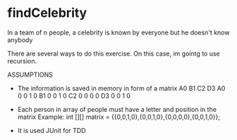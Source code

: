 # findCelebrity
In a team of n people, a celebrity is known by everyone but he doesn't know anybody

There are several ways to do this exercise. On this case, im gointg to use recursion.


ASSUMPTIONS

- The information is saved in memory in form of a matrix
        A0   B1  C2  D3
    A0   0   0   1   0
    B1   0   0   1   0
    C2   0   0   0   0
    D3   0   0   1   0
   
- Each person in array of people must have a letter and position in the matrix
  Example: int [][] matrix = {{0,0,1,0},{0,0,1,0},{0,0,0,0},{0,0,1,0}};
  
- It is used JUnit for TDD
